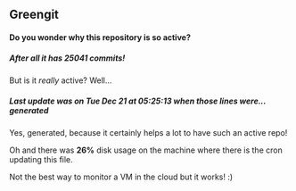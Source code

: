 ## Greengit

#### Do you wonder why this repository is so active?

##### After all it has 25041 commits!

But is it *really* active? Well...

##### Last update was on Tue Dec 21 at 05:25:13 when those lines were... generated

Yes, generated, because it certainly helps a lot to have such an active repo!

Oh and there was **26%** disk usage on the machine
where there is the cron updating this file.

Not the best way to monitor a VM in the cloud but it works! :)
